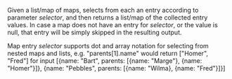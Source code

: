 
[comment]: # (MapCanvasModule)
Given a list/map of maps, selects from each an entry according to parameter *selector*, and then returns a list/map of the collected entry values. In case a map does not have an entry for *selector*, or the value is null, that entry will be simply skipped in the resulting output.  

Map entry *selector* supports dot and array notation for selecting from nested maps and lists, e.g. "parents[1].name" would return ["Homer", "Fred"] for input [{name: "Bart", parents: [{name: "Marge"}, {name: "Homer"}]}, {name: "Pebbles", parents: [{name: "Wilma}, {name: "Fred"}]}]
